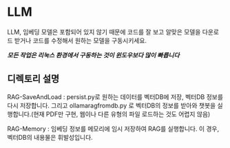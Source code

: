 # LLM

LLM, 임베딩 모델은 포함되어 있지 않기 때문에 코드를 잘 보고 알맞은 모델을 다운로드 받거나 코드를 수정해서 원하는 모델을 구동시키세요.

**_모든 작업은 리눅스 환경에서 구동하는 것이 윈도우보다 많이 빠릅니다_**

## 디렉토리 설명

RAG-SaveAndLoad : persist.py로 원하는 데이터를 벡터DB에 저장, 벡터DB 정보를 다시 저장합니다. 그리고 ollamaragfromdb.py 로 벡터DB의 정보를 받아와 챗봇을 실행합니다.(현재 PDF만 구현, 웹이나 다른 유형의 파일 로드하는 것도 어렵지 않음)

RAG-Memory : 임베딩 정보를 메모리에 임시 저장하여 RAG를 실행합니다. 이 경우, 벡터DB의 내용물은 휘발성입니다.

